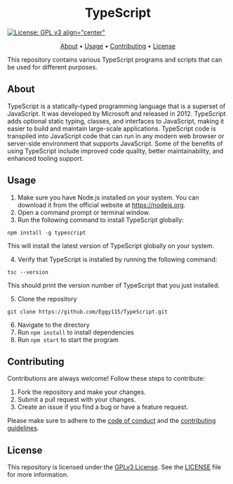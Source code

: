 <h1 align="center">TypeScript</h1>

<p align="center">

[![License: GPL v3](https://img.shields.io/badge/License-GPLv3-blue.svg) align="center"](https://www.gnu.org/licenses/gpl-3.0)

</p>

<p align="center">
  <a href="#about">About</a> •
  <a href="#usage">Usage</a> •
  <a href="#contributing">Contributing</a> •
  <a href="#license">License</a> 
</p>

This repository contains various TypeScript programs and scripts that can be used for different purposes.

## About

TypeScript is a statically-typed programming language that is a superset of JavaScript. It was developed by Microsoft and released in 2012. TypeScript adds optional static typing, classes, and interfaces to JavaScript, making it easier to build and maintain large-scale applications. TypeScript code is transpiled into JavaScript code that can run in any modern web browser or server-side environment that supports JavaScript. Some of the benefits of using TypeScript include improved code quality, better maintainability, and enhanced tooling support.

## Usage

1. Make sure you have Node.js installed on your system. You can download it from the official website at https://nodejs.org.
2. Open a command prompt or terminal window.
3. Run the following command to install TypeScript globally:

```
npm install -g typescript
```

This will install the latest version of TypeScript globally on your system.

4. Verify that TypeScript is installed by running the following command:

```
tsc --version
```

This should print the version number of TypeScript that you just installed.

5. Clone the repository

```
git clone https://github.com/Eggy115/TypeScript.git
```

6. Navigate to the directory
7. Run `npm install` to install dependencies
8. Run `npm start` to start the program

## Contributing

Contributions are always welcome! Follow these steps to contribute:

1. Fork the repository and make your changes. 
2. Submit a pull request with your changes.
3. Create an issue if you find a bug or have a feature request.

Please make sure to adhere to the [code of conduct](CODE_OF_CONDUCT.md) and the [contributing guidelines](CONTRIBUTING.md).

## License

This repository is licensed under the [GPLv3 License](https://www.gnu.org/licenses/gpl-3.0.html). See the [LICENSE](LICENSE) file for more information.
